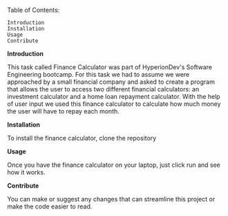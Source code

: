Table of Contents:

    Introduction
    Installation
    Usage
    Contribute

**Introduction**

This task called Finance Calculator was part of HyperionDev's Software Engineering bootcamp. For this task we had to assume we were approached by a small financial company and asked to create a program that allows the user to access two different financial calculators: an investment calculator and a home loan repayment calculator. With the help of user input we used this finance calculator to calculate how much money the user will have to repay each month.

**Installation**

To install the finance calculator, clone the repository

**Usage**

Once you have the finance calculator on your laptop, just click run and see how it works.

**Contribute**

You can make or suggest any changes that can streamline this project or make the code easier to read.
